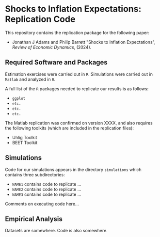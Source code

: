 # Shocks to Inflation Expectations: Replication Code

This repository contains the replication package for the following paper:

* Jonathan J Adams and Philip Barrett "Shocks to Inflation Expectations",  *Review of Economic Dynamics*, (2024).

## Required Software and Packages

Estimation exercises were carried out in `R`.  Simulations were carried out in `Matlab` and analyzed in `R`.

A full list of the `R` packages needed to replicate our results is as follows:

  * `ggplot`
  * `etc.`
  * `etc.`
  * `etc.`

The Matlab replication was confirmed on version XXXX, and also requires the following toolkits (which are included in the replication files):

  * Uhlig Toolkit
  * BEET Toolkit

## Simulations

Code for our simulations appears in the directory `simulations` which
contains three subdirectories:

  * `NAME1` contains code to replicate ...
  * `NAME2` contains code to replicate ...
  * `NAME3` contains code to replicate ...
  
Comments on executing code here...

## Empirical Analysis


Datasets are somewhere.  Code is also somewhere.
